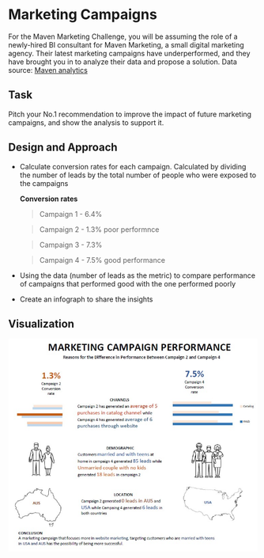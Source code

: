 # Marketing Campaigns
For the Maven Marketing Challenge, you will be assuming the role of a newly-hired BI consultant for Maven Marketing, a small digital marketing agency. Their latest marketing campaigns have underperformed, and they have brought you in to analyze their data and propose a solution.
Data source: [Maven analytics](https://mavenanalytics.io/challenges/maven-marketing-challenge/19)

## Task
Pitch your No.1 recommendation to improve the impact of future marketing campaigns, and show the analysis to support it.

## Design and Approach
* Calculate conversion rates for each campaign. Calculated by dividing the number of leads by the total number of people who were exposed to the campaigns

  **Conversion rates**
  
  > Campaign 1 - 6.4%
  
  > Campaign 2 - 1.3% poor performnce
  
  > Campaign 3 - 7.3%
  
  > Campaign 4 - 7.5% good performance
  
* Using the data (number of leads as the metric) to compare performance of campaigns that performed good with the one performed poorly
* Create an infograph to share the insights

## Visualization
![](infograph.jpg)
